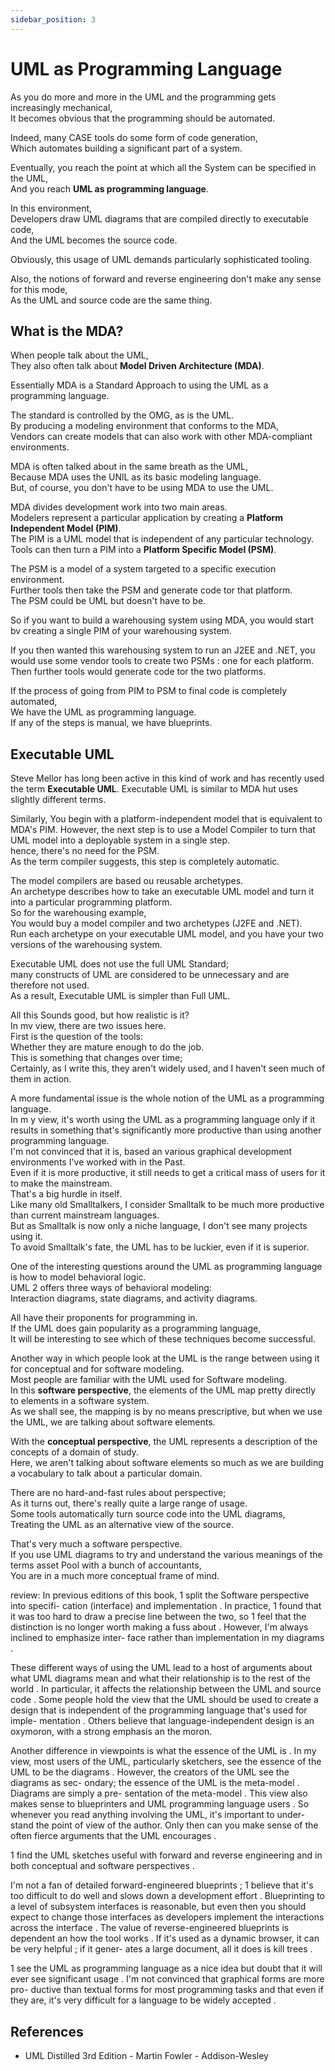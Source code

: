 ```yaml
---
sidebar_position: 3
---
```


# UML as Programming Language

As you do more and more in the UML and the programming gets increasingly mechanical,  
It becomes obvious that the programming should be automated.

Indeed, many CASE tools do some form of code generation,  
Which automates building a significant part of a system.

Eventually, you reach the point at which all the System can be specified in the UML,  
And you reach **UML as programming language**.

In this environment,  
Developers draw UML diagrams that are compiled directly to executable code,  
And the UML becomes the source code.

Obviously, this usage of UML demands particularly sophisticated tooling.

Also, the notions of forward and reverse engineering don't make any sense for this mode,  
As the UML and source code are the same thing.

## What is the MDA?

When people talk about the UML,  
They also often talk about **Model Driven Architecture (MDA)**.

Essentially MDA is a Standard Approach to using the UML as a programming language.

The standard is controlled by the OMG, as is the UML.  
By producing a modeling environment that conforms to the MDA,  
Vendors can create models that can also work with other MDA-compliant environments.

MDA is often talked about in the same breath as the UML,  
Because MDA uses the UNlL as its basic modeling language.  
But, of course, you don't have to be using MDA to use the UML.

MDA divides development work into two main areas.  
Modelers represent a particular application by creating a **Platform Independent Model (PIM)**.  
The PIM is a UML model that is independent of any particular technology.  
Tools can then turn a PIM into a **Platform Specific Model (PSM)**.

The PSM is a model of a system targeted to a specific execution environment.  
Further tools then take the PSM and generate code tor that platform.  
The PSM could be UML but doesn't have to be.

So if you want to build a warehousing system using MDA, you would start bv creating a single PIM of your warehousing system.

If you then wanted this warehousing system to run an J2EE and .NET, you would use some vendor tools to create two PSMs : one for each platform.  
Then further tools would generate code tor the two platforms.

If the process of going from PIM to PSM to final code is completely automated,  
We have the UML as programming language.  
If any of the steps is manual, we have blueprints.

## Executable UML

Steve Mellor has long been active in this kind of work and has recently used the term **Executable UML**.
Executable UML is similar to MDA hut uses slightly different terms.

Similarly, You begin with a platform-independent model that is equivalent to MDA's PIM.
However, the next step is to use a Model Compiler to turn that UML model into a deployable system in a single step.  
hence, there's no need for the PSM.  
As the term compiler suggests, this step is completely automatic.

The model compilers are based ou reusable archetypes.  
An archetype describes how to take an executable UML model and turn it into a particular programming platform.  
So for the warehousing example,  
You would buy a model compiler and two archetypes (J2FE and .NET).  
Run each archetype on your executable UML model, and you have your two versions of the warehousing system.

Executable UML does not use the full UML Standard;  
many constructs of UML are considered to be unnecessary and are therefore not used.  
As a result, Executable UML is simpler than Full UML.

All this Sounds good, but how realistic is it?  
In mv view, there are two issues here.  
First is the question of the tools:  
Whether they are mature enough to do the job.  
This is something that changes over time;  
Certainly, as I write this, they aren't widely used, and I haven't seen much of them in action.

A more fundamental issue is the whole notion of the UML as a programming language.  
In m y view, it's worth using the UML as a programming language only if it results in something that's significantly more productive than using another programming language.  
I'm not convinced that it is, based an various graphical development environments I've worked with in the Past.  
Even if it is more productive, it still needs to get a critical mass of users for it to make the mainstream.  
That's a big hurdle in itself.  
Like many old Smalltalkers, I consider Smalltalk to be much more productive than current mainstream languages.  
But as Smalltalk is now only a niche language, I don't see many projects using it.  
To avoid Smalltalk's fate, the UML has to be luckier, even if it is superior.

One of the interesting questions around the UML as programming language is how to model behavioral logic.  
UML 2 offers three ways of behavioral modeling:  
Interaction diagrams, state diagrams, and activity diagrams.

All have their proponents for programming in.  
If the UML does gain popularity as a programming language,  
It will be interesting to see which of these techniques become successful.

Another way in which people look at the UML is the range between using it for conceptual and for software modeling.  
Most people are familiar with the UML used for Software modeling.  
In this **software perspective**, the elements of the UML map pretty directly to elements in a software system.  
As we shall see, the mapping is by no means prescriptive, but when we use the UML, we are talking about software elements.

With the **conceptual perspective**, the UML represents a description of the concepts of a domain of study.  
Here, we aren't talking about software elements so much as we are building a vocabulary to talk about a particular domain.

There are no hard-and-fast rules about perspective;  
As it turns out, there's really quite a large range of usage.  
Some tools automatically turn source code into the UML diagrams,  
Treating the UML as an alternative view of the source.

That's very much a software perspective.  
If you use UML diagrams to try and understand the various meanings of the terms asset Pool with a bunch of accountants,  
You are in a much more conceptual frame of mind.

review:
In previous editions of this book, 1 split the Software perspective into specifi-
cation (interface) and implementation . In practice, 1 found that it was too hard
to draw a precise line between the two, so 1 feel that the distinction is no longer
worth making a fuss about . However, I'm always inclined to emphasize inter-
face rather than implementation in my diagrams .

These different ways of using the UML lead to a host of arguments about
what UML diagrams mean and what their relationship is to the rest of the
world . In particular, it affects the relationship between the UML and source
code . Some people hold the view that the UML should be used to create a
design that is independent of the programming language that's used for imple-
mentation . Others believe that language-independent design is an oxymoron,
with a strong emphasis an the moron.

Another difference in viewpoints is what the essence of the UML is . In my
view, most users of the UML, particularly sketchers, see the essence of the UML
to be the diagrams . However, the creators of the UML see the diagrams as sec-
ondary; the essence of the UML is the meta-model . Diagrams are simply a pre-
sentation of the meta-model . This view also makes sense to blueprinters and
UML programming language users .
So whenever you read anything involving the UML, it's important to under-
stand the point of view of the author. Only then can you make sense of the
often fierce arguments that the UML encourages .

1 find the UML sketches useful with forward and
reverse engineering and in both conceptual and software perspectives .

I'm not a fan of detailed forward-engineered blueprints ; 1 believe that it's too
difficult to do well and slows down a development effort . Blueprinting to a level
of subsystem interfaces is reasonable, but even then you should expect to
change those interfaces as developers implement the interactions across the
interface . The value of reverse-engineered blueprints is dependent an how the
tool works . If it's used as a dynamic browser, it can be very helpful ; if it gener-
ates a large document, all it does is kill trees .

1 see the UML as programming language as a nice idea but doubt that it will
ever see significant usage . I'm not convinced that graphical forms are more pro-
ductive than textual forms for most programming tasks and that even if they
are, it's very difficult for a language to be widely accepted .

## References

- UML Distilled 3rd Edition - Martin Fowler - Addison-Wesley
